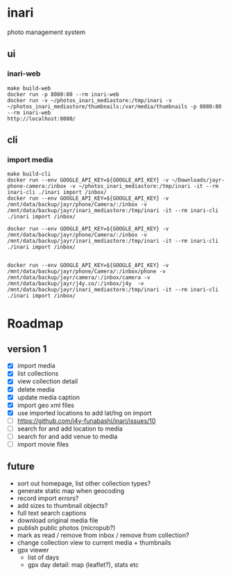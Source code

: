 # inari

photo management system

## ui

### inari-web

```
make build-web
docker run -p 8080:80 --rm inari-web
docker run -v ~/photos_inari_mediastore:/tmp/inari -v ~/photos_inari_mediastore/thumbnails:/var/media/thumbnails -p 8080:80 --rm inari-web
http://localhost:8080/
```

## cli

### import media

```
make build-cli
docker run --env GOOGLE_API_KEY=${GOOGLE_API_KEY} -v ~/Downloads/jayr-phone-camera:/inbox -v ~/photos_inari_mediastore:/tmp/inari -it --rm inari-cli ./inari import /inbox/
docker run --env GOOGLE_API_KEY=${GOOGLE_API_KEY} -v /mnt/data/backup/jayr/phone/Camera/:/inbox -v /mnt/data/backup/jayr/inari_mediastore:/tmp/inari -it --rm inari-cli ./inari import /inbox/

docker run --env GOOGLE_API_KEY=${GOOGLE_API_KEY} -v /mnt/data/backup/jayr/phone/Camera/:/inbox -v /mnt/data/backup/jayr/inari_mediastore:/tmp/inari -it --rm inari-cli ./inari import /inbox/


docker run --env GOOGLE_API_KEY=${GOOGLE_API_KEY} -v /mnt/data/backup/jayr/phone/Camera/:/inbox/phone -v /mnt/data/backup/jayr/camera/:/inbox/camera -v /mnt/data/backup/jayr/j4y.co/:/inbox/j4y  -v /mnt/data/backup/jayr/inari_mediastore:/tmp/inari -it --rm inari-cli ./inari import /inbox/
```

# Roadmap

## version 1

- [x] import media
- [x] list collections
- [X] view collection detail
- [x] delete media
- [x] update media caption
- [x] import geo xml files
- [x] use imported locations to add lat/lng on import
- [ ] https://github.com/j4y-funabashi/inari/issues/10
- [ ] search for and add location to media
- [ ] search for and add venue to media
- [ ] import movie files

## future

- sort out homepage, list other collection types?
- generate static map when geocoding
- record import errors?
- add sizes to thumbnail objects?
- full text search captions
- download original media file
- publish public photos (micropub?)
- mark as read / remove from inbox / remove from collection?
- change collection view to current media + thumbnails
- gpx viewer
    - list of days
    - gpx day detail: map (leaflet?), stats etc
